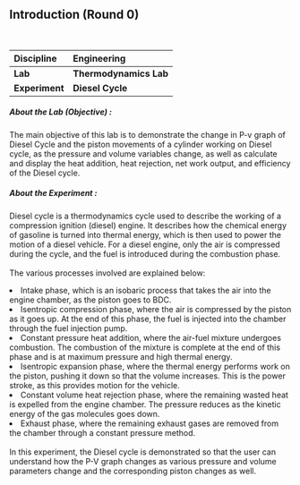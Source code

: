 ## Introduction (Round 0)

<br>

<b>Discipline | <b>Engineering
:--|:--|
<b> Lab | <b> Thermodynamics Lab
<b> Experiment|     <b> Diesel Cycle

<h5> About the Lab (Objective) : </h5>

The main objective of this lab is to demonstrate the change in P-v graph of Diesel Cycle and the piston movements of a cylinder working on Diesel cycle, as the pressure and volume variables change, as well as calculate and display the heat addition, heat rejection, net work output, and efficiency of the Diesel cycle. 

<h5> About the Experiment : </h5>

Diesel cycle is a thermodynamics cycle used to describe the working of a compression ignition (diesel) engine. It describes how the chemical energy of gasoline is turned into thermal energy, which is then used to power the motion of a diesel vehicle. For a diesel engine, only the air is compressed during the cycle, and the fuel is introduced during the combustion phase.
<br><br>
The various processes involved are explained below:<br>
<li>Intake phase, which is an isobaric process that takes the air into the engine chamber, as the piston goes to BDC.</li>
<li>Isentropic compression phase, where the air is compressed by the piston as it goes up. At the end of this phase, the fuel is injected into the chamber through the fuel injection pump.</li>
<li>Constant pressure heat addition, where the air-fuel mixture undergoes combustion. The combustion of the mixture is complete at the end of this phase and is at maximum pressure and high thermal energy.</li>
<li>Isentropic expansion phase, where the thermal energy performs work on the piston, pushing it down so that the volume increases. This is the power stroke, as this provides motion for the vehicle.</li>
<li>Constant volume heat rejection phase, where the remaining wasted heat is expelled from the engine chamber. The pressure reduces as the kinetic energy of the gas molecules goes down.</li>
<li>Exhaust phase, where the remaining exhaust gases are removed from the chamber through a constant pressure method.</li>
<br>
In this experiment, the Diesel cycle is demonstrated so that the user can understand how the P-V graph changes as various pressure and volume parameters change and the corresponding piston changes as well.
